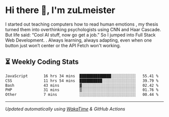 # Hi there 👋, I'm zuLmeister

I started out teaching computers how to read human emotions , my thesis turned them into overthinking psychologists using CNN and Haar Cascade.
But life said: “Cool AI stuff, now go get a job.” So I jumped into Full Stack Web Development. .
Always learning, always adapting, even when one button just won’t center or the API Fetch won't working.

## ⏳ Weekly Coding Stats
<!--START_SECTION:waka-->

```txt
JavaScript       16 hrs 34 mins  ██████████████░░░░░░░░░░░   55.41 %
CSS              11 hrs 54 mins  ██████████░░░░░░░░░░░░░░░   39.79 %
Bash             43 mins         ▓░░░░░░░░░░░░░░░░░░░░░░░░   02.42 %
PHP              31 mins         ▒░░░░░░░░░░░░░░░░░░░░░░░░   01.76 %
Other            7 mins          ░░░░░░░░░░░░░░░░░░░░░░░░░   00.44 %
```

<!--END_SECTION:waka-->

---
*Updated automatically using [WakaTime](https://wakatime.com/) & GitHub Actions*
